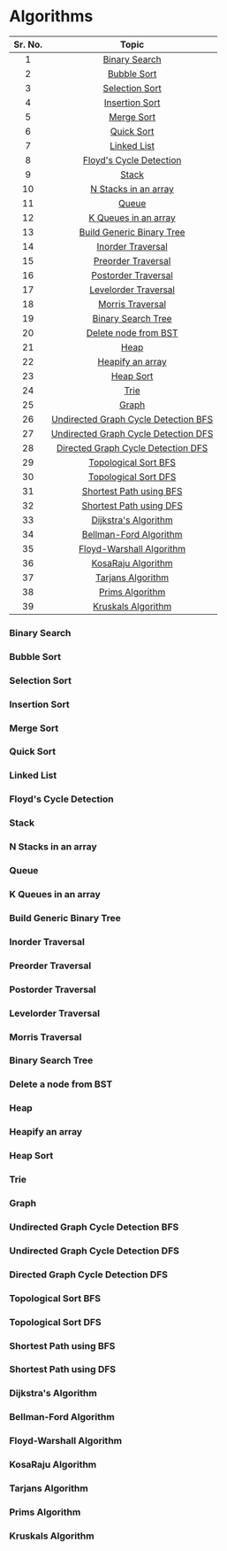 # Algorithms

| Sr. No. | Topic |
|:---:|:---:|
| 1 | [Binary Search](#1) |
| 2 | [Bubble Sort](#2) |
| 3 | [Selection Sort](#3) |
| 4 | [Insertion Sort](#4) |
| 5 | [Merge Sort](#5) |
| 6 | [Quick Sort](#6) |
| 7 | [Linked List](#7) |
| 8 | [Floyd's Cycle Detection](#8) |
| 9 | [Stack](#9) |
| 10 | [N Stacks in an array](#10) |
| 11 | [Queue](#11) |
| 12 | [K Queues in an array](#12) |
| 13 | [Build Generic Binary Tree](#13) |
| 14 | [Inorder Traversal](#14) |
| 15 | [Preorder Traversal](#15) |
| 16 | [Postorder Traversal](#16) |
| 17 | [Levelorder Traversal](#17) |
| 18 | [Morris Traversal](#18) |
| 19 | [Binary Search Tree](#19) |
| 20 | [Delete node from BST](#20) |
| 21 | [Heap](#21) |
| 22 | [Heapify an array](#22) |
| 23 | [Heap Sort](#23) |
| 24 | [Trie](#24) |
| 25 | [Graph](#25) |
| 26 | [Undirected Graph Cycle Detection BFS](#26) |
| 27 | [Undirected Graph Cycle Detection DFS](#27) |
| 28 | [Directed Graph Cycle Detection DFS](#28) |
| 29 | [Topological Sort BFS](#29) |
| 30 | [Topological Sort DFS](#30) |
| 31 | [Shortest Path using BFS](#31) |
| 32 | [Shortest Path using DFS](#32) |
| 33 | [Dijkstra's Algorithm](#33) |
| 34 | [Bellman-Ford Algorithm](#34) |
| 35 | [Floyd-Warshall Algorithm](#35) |
| 36 | [KosaRaju Algorithm](#36) |
| 37 | [Tarjans Algorithm](#37) |
| 38 | [Prims Algorithm](#38) |
| 39 | [Kruskals Algorithm](#39) |


<h3 id="1">Binary Search</h3>
<h3 id="2">Bubble Sort</h3>
<h3 id="3">Selection Sort</h3>
<h3 id="4">Insertion Sort</h3>
<h3 id="5">Merge Sort</h3>
<h3 id="6">Quick Sort</h3>
<h3 id="7">Linked List</h3>
<h3 id="8">Floyd's Cycle Detection</h3>
<h3 id="9">Stack</h3>
<h3 id="10">N Stacks in an array</h3>
<h3 id="11">Queue</h3>
<h3 id="12">K Queues in an array</h3>
<h3 id="13">Build Generic Binary Tree</h3>
<h3 id="14">Inorder Traversal</h3>
<h3 id="15">Preorder Traversal</h3>
<h3 id="16">Postorder Traversal</h3>
<h3 id="17">Levelorder Traversal</h3>
<h3 id="18">Morris Traversal</h3>
<h3 id="19">Binary Search Tree</h3>
<h3 id="20">Delete a node from BST</h3>
<h3 id="21">Heap</h3>
<h3 id="22">Heapify an array</h3>
<h3 id="23">Heap Sort</h3>
<h3 id="24">Trie</h3>
<h3 id="25">Graph</h3>
<h3 id="26">Undirected Graph Cycle Detection BFS</h3>
<h3 id="27">Undirected Graph Cycle Detection DFS</h3>
<h3 id="28">Directed Graph Cycle Detection DFS</h3>
<h3 id="29">Topological Sort BFS</h3>
<h3 id="30">Topological Sort DFS</h3>
<h3 id="31">Shortest Path using BFS</h3>
<h3 id="32">Shortest Path using DFS</h3>
<h3 id="33">Dijkstra's Algorithm</h3>
<h3 id="34">Bellman-Ford Algorithm</h3>
<h3 id="35">Floyd-Warshall Algorithm</h3>
<h3 id="36">KosaRaju Algorithm</h3>
<h3 id="37">Tarjans Algorithm</h3>
<h3 id="38">Prims Algorithm</h3>
<h3 id="39">Kruskals Algorithm</h3>

